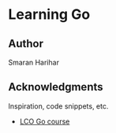 # Learning Go

## Author

Smaran Harihar

## Acknowledgments

Inspiration, code snippets, etc.
* [LCO Go course](https://courses.learncodeonline.in/learn/Go-with-Golang)
